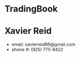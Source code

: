 # TradingBook

# Xavier Reid

<ul>
<li>email: xavierreid86@gmail.com</li>
<li>phone #: (925) 775-8422</li>
</ul>
